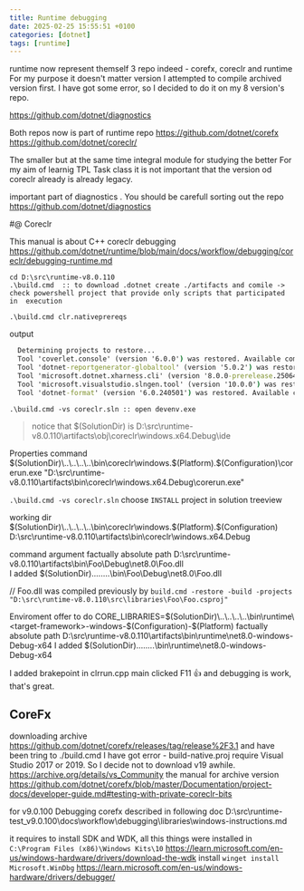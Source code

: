 ```yaml
---
title: Runtime debugging
date: 2025-02-25 15:55:51 +0100
categories: [dotnet]
tags: [runtime]
---
```



runtime now represent themself 3 repo indeed - corefx, coreclr and runtime 
For my purpose it doesn't matter  version I attempted to compile archived version first.
I have got some error, so I decided to do it on my 8 version's repo. 

https://github.com/dotnet/diagnostics


Both repos now is part of runtime repo
https://github.com/dotnet/corefx
https://github.com/dotnet/coreclr/

The smaller but at the same time integral module for studying the better
For my aim of learnig TPL Task class it is not important that the version od coreclr already is already legacy. 

important part of diagnostics . You should be carefull sorting out the repo
https://github.com/dotnet/diagnostics


#@ Coreclr 

This manual is about C++ coreclr debugging
https://github.com/dotnet/runtime/blob/main/docs/workflow/debugging/coreclr/debugging-runtime.md

```
cd D:\src\runtime-v8.0.110
.\build.cmd  :: to download .dotnet create ./artifacts and comile ->  check powershell project that provide only scripts that participated in  execution
```

```
.\build.cmd clr.nativeprereqs
```

output 
```cmd
  Determining projects to restore...
  Tool 'coverlet.console' (version '6.0.0') was restored. Available commands: coverlet
  Tool 'dotnet-reportgenerator-globaltool' (version '5.0.2') was restored. Available commands: reportgenerator
  Tool 'microsoft.dotnet.xharness.cli' (version '8.0.0-prerelease.25064.4') was restored. Available commands: xharness
  Tool 'microsoft.visualstudio.slngen.tool' (version '10.0.0') was restored. Available commands: slngen
  Tool 'dotnet-format' (version '6.0.240501') was restored. Available commands: dotnet-format
```


`.\build.cmd -vs coreclr.sln :: open devenv.exe `

> notice that $(SolutionDir)  is D:\src\runtime-v8.0.110\artifacts\obj\coreclr\windows.x64.Debug\ide

Properties
command
$(SolutionDir)\..\..\..\..\bin\coreclr\windows.$(Platform).$(Configuration)\corerun.exe
"D:\src\runtime-v8.0.110\artifacts\bin\coreclr\windows.x64.Debug\corerun.exe"

`.\build.cmd -vs coreclr.sln`
choose `INSTALL` project in solution treeview

working dir 
$(SolutionDir)\..\..\..\..\bin\coreclr\windows.$(Platform).$(Configuration)
D:\src\runtime-v8.0.110\artifacts\bin\coreclr\windows.x64.Debug

command argument
factually absolute path 
D:\src\runtime-v8.0.110\artifacts\bin\Foo\Debug\net8.0\Foo.dll  
I added
$(SolutionDir)\..\..\..\..\bin\Foo\Debug\net8.0\Foo.dll

// Foo.dll was compiled previously by `build.cmd -restore -build -projects "D:\src\runtime-v8.0.110\src\libraries\Foo\Foo.csproj"`

Enviroment
 offer to do
CORE_LIBRARIES=$(SolutionDir)\..\..\..\..\bin\runtime\<target-framework>-windows-$(Configuration)-$(Platform)
factually absolute path 
D:\src\runtime-v8.0.110\artifacts\bin\runtime\net8.0-windows-Debug-x64
I added
$(SolutionDir)\..\..\..\..\bin\runtime\net8.0-windows-Debug-x64

I added brakepoint in clrrun.cpp main  clicked F11 
:+1: and debugging is work, that's great.


## CoreFx
downloading  archive 
https://github.com/dotnet/corefx/releases/tag/release%2F3.1
and have been tring to ./build.cmd
I have got error  - build-native.proj require Visual Studio 2017 or 2019. 
So I decide not to download v19 awhile.   https://archive.org/details/vs_Community
the manual for archive version
https://github.com/dotnet/corefx/blob/master/Documentation/project-docs/developer-guide.md#testing-with-private-coreclr-bits


for v9.0.100
Debugging corefx  described in following doc
D:\src\runtime-test_v9.0.100\docs\workflow\debugging\libraries\windows-instructions.md 

it requires to install SDK and WDK, all this things were installed in `C:\Program Files (x86)\Windows Kits\10`
 https://learn.microsoft.com/en-us/windows-hardware/drivers/download-the-wdk
install `winget install Microsoft.WinDbg`
  <https://learn.microsoft.com/en-us/windows-hardware/drivers/debugger/>
 

